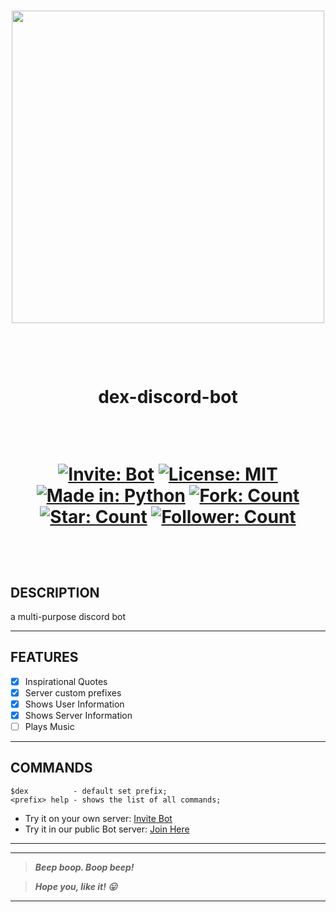 <h3 align="center"><a href="https://discord.com/api/oauth2/authorize?client_id=946829157445296188&permissions=397590396532&scope=bot"><img src="https://user-images.githubusercontent.com/63065397/155839904-29ff9faa-f349-4d40-b21c-8f48b856e3a9.jpg" width="500"></a></h3>

<h1 align="center"> 
  
  <br>
  
  dex-discord-bot
  
  <br>
  
  [![Invite: Bot](https://img.shields.io/static/v1?label=Add%20to&message=your%20server&color=purple&style=for-the-badge)](https://discord.com/api/oauth2/authorize?client_id=946829157445296188&permissions=397590396532&scope=bot) [![License: MIT](https://img.shields.io/static/v1?label=License&message=MIT&color=red&style=for-the-badge)](https://github.com/code-chaser/dex/blob/main/LICENSE) [![Made in: Python](https://img.shields.io/static/v1?label=Made%20in&message=Python&color=yellow&style=for-the-badge)](https://github.com/code-chaser/dex/) [![Fork: Count](https://img.shields.io/github/forks/code-chaser/-hex?color=blue&label=Forks&style=for-the-badge)](https://github.com/code-chaser/dex/) [![Star: Count](https://img.shields.io/github/stars/code-chaser/-hex?color=brightgreen&label=Stars&style=for-the-badge)](https://github.com/code-chaser/dex/) [![Follower: Count](https://img.shields.io/github/followers/code-chaser?color=cb5786&label=Followers&style=for-the-badge)](https://github.com/code-chaser/)

  <br>
  
</h1>

## DESCRIPTION
a multi-purpose discord bot
___
## FEATURES
- [x] Inspirational Quotes
- [x] Server custom prefixes
- [x] Shows User Information
- [x] Shows Server Information
- [ ] Plays Music
___
## COMMANDS
```
$dex          - default set prefix;
<prefix> help - shows the list of all commands;
```
- Try it on your own server: [Invite Bot](https://discord.com/api/oauth2/authorize?client_id=946829157445296188&permissions=397590396532&scope=bot)
- Try it in our public Bot server: [Join Here](https://discord.gg/FUqqEyBBA3)
___

___
> ***Beep boop. Boop beep!***

> ***Hope you, like it! 😛***
___
